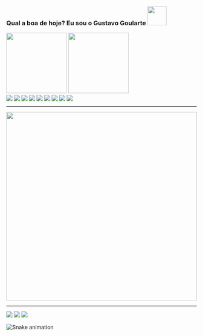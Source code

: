 ### Qual a boa de hoje? Eu sou o Gustavo Goularte <img height="50em" src="https://i.pinimg.com/originals/ac/8f/61/ac8f610d390a504026b5e7bd2b67818f.gif"/>

<div>
  <img height="160em" src="https://github-readme-stats.vercel.app/api?username=ggoulartec&show_icons=true&theme=dracula&include_all_commits=true"/>
  <img height="160em" src="https://github-readme-stats.vercel.app/api/top-langs/?username=ggoulartec&layout=compact&theme=dracula"/>
</div>

<div>
  <img align="center" alt_"goularte-HTML5" src="https://img.shields.io/badge/HTML5-E34F26?style=for-the-badge&logo=html5&logoColor=white"/>
  <img align="center" alt_"goularte-CSS3" src="https://img.shields.io/badge/CSS3-1572B6?style=for-the-badge&logo=css3&logoColor=white"/>
  <img align="center" alt_"goularte-PHP" src="https://img.shields.io/badge/PHP-777BB4?style=for-the-badge&logo=php&logoColor=white"/>
  <img align="center" alt_"goularte-JSCRIPT" src="https://img.shields.io/badge/JavaScript-F7DF1E?style=for-the-badge&logo=JavaScript&logoColor=white"/>
  <img align="center" alt_"goularte-TSCRIPT" src="https://img.shields.io/badge/TypeScript-007ACC?style=for-the-badge&logo=typescript&logoColor=white"/>
  <img align="center" alt_"goularte-NODEJS" src="https://img.shields.io/badge/Node.js-43853D?style=for-the-badge&logo=node.js&logoColor=white"/>
  <img align="center" alt_"goularte-IONIC" src="https://img.shields.io/badge/Ionic-3880FF?style=for-the-badge&logo=ionic&logoColor=white"/>
  <img align="center" alt_"goularte-PHP-STORM" src="http://img.shields.io/badge/-PHPStorm-181717?style=for-the-badge&logo=phpstorm&logoColor=white"/>
  <img align="center" alt_"goularte-VSCODE" src="https://img.shields.io/badge/Visual_Studio-5C2D91?style=for-the-badge&logo=visual%20studio&logoColor=white"/>
</div>

<hr>
  
<div><img align="center" height="500" width="100%" alt_"goularte-naruto" src="https://giffiles.alphacoders.com/121/12163.gif"></div>

<hr>

  <a href="https://www.instagram.com/gugoularte/" target="_blank"><img src="https://img.shields.io/badge/Instagram-E4405F?style=for-the-badge&logo=instagram&logoColor=white"/></a>
  <a href="https://www.facebook.com/gustavo.goulartecorreia" target="_blank"><img src="https://img.shields.io/badge/Facebook-1877F2?style=for-the-badge&logo=facebook&logoColor=white"/></a>
  <a href="https://www.linkedin.com/in/gustavo-goularte-4062a2179/" target="_blank"><img src="https://img.shields.io/badge/LinkedIn-0077B5?style=for-the-badge&logo=linkedin&logoColor=white"/></a>
  

  ![Snake animation](https://github.com/ggoulartec/ggoulartec/blob/output/github-contribution-grid-snake.svg)
  
</div>
